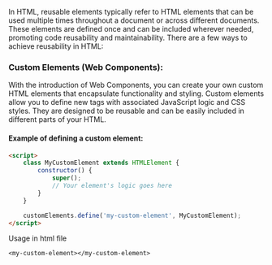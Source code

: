 In HTML, reusable elements typically refer to HTML elements that can be used multiple times throughout a document or across different documents. These elements are defined once and can be included wherever needed, promoting code reusability and maintainability. There are a few ways to achieve reusability in HTML:

### Custom Elements (Web Components):
With the introduction of Web Components, you can create your own custom HTML elements that encapsulate functionality and styling. Custom elements allow you to define new tags with associated JavaScript logic and CSS styles. They are designed to be reusable and can be easily included in different parts of your HTML.

#### Example of defining a custom element:

```html
<script>
    class MyCustomElement extends HTMLElement {
        constructor() {
            super();
            // Your element's logic goes here
        }
    }

    customElements.define('my-custom-element', MyCustomElement);
</script>
```

Usage in html file
```
<my-custom-element></my-custom-element>

```
